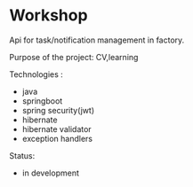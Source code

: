 # Workshop 
Api for task/notification management in factory.

Purpose of the project: CV,learning

Technologies :
- java
- springboot
- spring security(jwt)
- hibernate
- hibernate validator
- exception handlers

Status:
- in development
